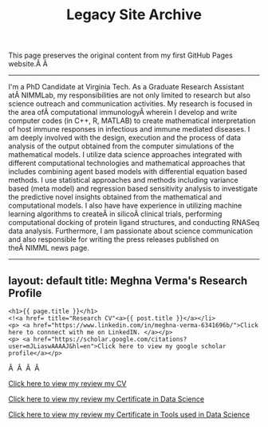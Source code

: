﻿---
layout: single
title: "Legacy Site Archive"
permalink: /legacy/
author_profile: false
---

This page preserves the original content from my first GitHub Pages website.Â Â 

---

I'm a PhD Candidate at Virginia Tech. As a Graduate Research Assistant atÂ NIMMLab, my responsibilities are not only limited to research but also science outreach and communication activities. My research is focused in the area ofÂ computational immunologyÂ wherein I develop and write computer codes (in C++, R, MATLAB) to create mathematical interpretation of host immune responses in infectious and immune mediated diseases. I am deeply involved with the design, execution and the process of data analysis of the output obtained from the computer simulations of the mathematical models. I utilize data science approaches integrated with different computational technologies and mathematical approaches that includes combining agent based models with differential equation based methods. I use statistical approaches and methods including variance based (meta model) and regression based sensitivity analysis to investigate the predictive novel insights obtained from the mathematical and computational models. I also have have experience in utilizing machine learning algorithms to createÂ in silicoÂ clinical trials, performing computational docking of protein ligand structures, and conducting RNASeq data analysis. Furthermore, I am passionate about science communication and also responsible for writing the press releases published on theÂ NIMML news page.

---
layout: default
title: Meghna Verma's Research Profile
---
	<h1>{{ page.title }}</h1>
	<!<a href= title="Research CV"<a>{{ post.title }}</a></li>
	<p> <a href="https://www.linkedin.com/in/meghna-verma-6341696b/">Click here to connnect with me on LinkedIN. </a></p>
	<p> <a href="https://scholar.google.com/citations?user=mJLiaswAAAAJ&hl=en">Click here to view my google scholar profile</a></p>
Â  Â  Â  Â  <p> <a href="https://drive.google.com/drive/u/1/folders/0Bxu5mHiDjwW2TW1na2I2Y0ZvN0U">Click here to view my review my CV</a></p>
	<p> <a href="https://www.youracclaim.com/badges/b3f7c3b9-11be-4130-baf0-7d1b15c4de75/public_url">Click here to view my review my Certificate in Data Science</a></p>
	<p> <a href="https://www.youracclaim.com/badges/d1b81e50-01a7-45ac-8564-6a0918584512/public_url">Click here to view my review my Certificate in Tools used in Data Science</a></p>
	
	
